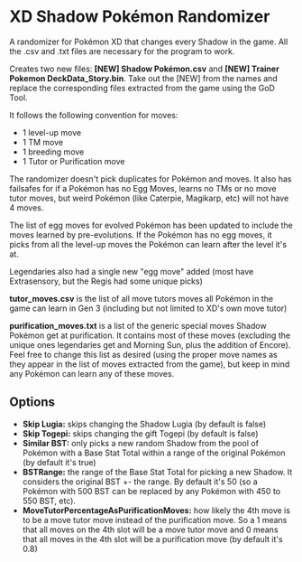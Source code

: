 # XD Shadow Pokémon Randomizer
A randomizer for Pokémon XD that changes every Shadow in the game. All the .csv and .txt files are necessary for the program to work.

Creates two new files: **[NEW] Shadow Pokémon.csv** and **[NEW] Trainer Pokemon DeckData_Story.bin**. Take out the [NEW] from the names and replace the corresponding files extracted from the game using the GoD Tool.

It follows the following convention for moves:
* 1 level-up move
* 1 TM move
* 1 breeding move
* 1 Tutor or Purification move

The randomizer doesn't pick duplicates for Pokémon and moves. It also has failsafes for if a Pokémon has no Egg Moves, learns no TMs or no move tutor moves, but weird Pokémon (like Caterpie, Magikarp, etc) will not have 4 moves.

The list of egg moves for evolved Pokémon has been updated to include the moves learned by pre-evolutions. If the Pokémon has no egg moves, it picks from all the level-up moves the Pokémon can learn after the level it's at.

Legendaries also had a single new "egg move" added (most have Extrasensory, but the Regis had some unique picks)

**tutor_moves.csv** is the list of all move tutors moves all Pokémon in the game can learn in Gen 3 (including but not limited to XD's own move tutor)

**purification_moves.txt** is a list of the generic special moves Shadow Pokémon get at purification. It contains most of these moves (excluding the unique ones legendaries get and Morning Sun, plus the addition of Encore). Feel free to change this list as desired (using the proper move names as they appear in the list of moves extracted from the game), but keep in mind any Pokémon can learn any of these moves.

## Options
* **Skip Lugia:** skips changing the Shadow Lugia (by default is false)
* **Skip Togepi:** skips changing the gift Togepi (by default is false)
* **Similar BST:** only picks a new random Shadow from the pool of Pokémon with a Base Stat Total within a range of the original Pokémon (by default it's true)
* **BSTRange:** the range of the Base Stat Total for picking a new Shadow. It considers the original BST +- the range. By default it's 50 (so a Pokémon with 500 BST can be replaced by any Pokémon with 450 to 550 BST, etc).
* **MoveTutorPercentageAsPurificationMoves:** how likely the 4th move is to be a move tutor move instead of the purification move. So a 1 means that all moves on the 4th slot will be a move tutor move and 0 means that all moves in the 4th slot will be a purification move (by default it's 0.8)



